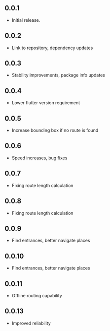 ## 0.0.1

* Initial release.

## 0.0.2

* Link to repository, dependency updates 

## 0.0.3

* Stability improvements, package info updates

## 0.0.4

* Lower flutter version requirement

## 0.0.5

* Increase bounding box if no route is found

## 0.0.6

* Speed increases, bug fixes

## 0.0.7

* Fixing route length calculation 

## 0.0.8

* Fixing route length calculation

## 0.0.9

* Find entrances, better navigate places

## 0.0.10

* Find entrances, better navigate places

## 0.0.11

* Offline routing capability


## 0.0.13

* Improved reliability
